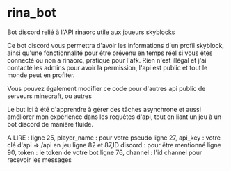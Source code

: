 # rina_bot
Bot discord relié à l'API rinaorc utile aux joueurs skyblocks

Ce bot discord vous permettra d'avoir les informations d'un profil skyblock, ainsi qu'une fonctionnalité pour être prévenu en temps réel si vous êtes connecté ou non a rinaorc, pratique pour l'afk.
Rien n'est illégal et j'ai contacté les admins pour avoir la permission, l'api est public et tout le monde peut en profiter.

Vous pouvez également modifier ce code pour d'autres api public de serveurs minecraft, ou autres

Le but ici à été d'apprendre à gérer des tâches asynchrone et aussi améliorer mon expérience dans les requêtes d'api, tout en liant un jeu à un bot discord de manière
fluide.

A LIRE :
ligne 25, player_name : pour votre pseudo
ligne 27, api_key : votre clé d'api => /api en jeu
ligne 82 et 87,ID discord : pour être mentionné
ligne 90, token : le token de votre bot
ligne 76, channel : l'id channel pour recevoir les messages
